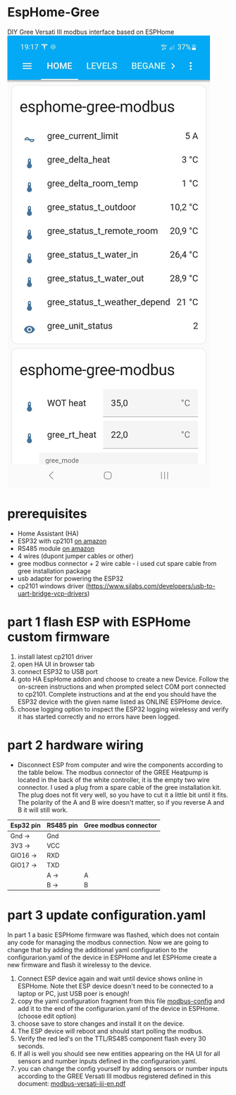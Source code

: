 # EspHome-Gree
DIY Gree Versati III modbus interface based on ESPHome
![Home Assistant UI](/gWgBYqcLsEN2S66OJ06bcFKo.jpg)

# prerequisites
- Home Assistant (HA)
- ESP32 with cp2101 [on amazon](https://www.amazon.nl/dp/B071P98VTG?ref_=cm_sw_r_mwn_dp_SBXP3Q2HR019KM7MCFVS&th=1&psc=1)
- RS485 module [on amazon](https://www.amazon.nl/dp/B07DN115BZ?ref_=cm_sw_r_mwn_dp_3SAQTGR00DE9YA1PEM5G)
- 4 wires (dupont jumper cables or other)
- gree modbus connector + 2 wire cable - i used cut spare cable from gree installation package
- usb adapter for powering the ESP32
- cp2101 windows driver (https://www.silabs.com/developers/usb-to-uart-bridge-vcp-drivers)

# part 1 flash ESP with ESPHome custom firmware
1. install latest cp2101 driver
2. open HA UI in browser tab
3. connect ESP32 to USB port
4. goto HA EspHome addon and choose to create a new Device. Follow the on-screen instructions and when prompted select COM port connected to cp2101. Complete instructions and at the end you should have the ESP32 device with the given name listed as ONLINE ESPHome device.
5. choose logging option to inspect the ESP32 logging wirelessy and verify it has started correctly and no errors have been logged.
# part 2 hardware wiring
- Disconnect ESP from computer and wire the components according to the table below.
The modbus connector of the GREE Heatpump is located in the back of the white controller, it is the empty two wire connector. I used a plug from a spare cable of the gree installation kit. The plug does not fit very well, so you have to cut it a little bit until it fits. The polarity of the A and B wire doesn't matter, so if you reverse A and B it will still work.

|Esp32 pin|RS485 pin|Gree modbus connector|
|--------|----------|---------------|
|Gnd -> |Gnd||
|3V3 -> |VCC||
|GIO16 -> |RXD||
|GIO17 -> |TXD||
||A -> |A|
||B -> |B|

# part 3 update configuration.yaml
In part 1 a basic ESPHome firmware was flashed, which does not contain any code for managing the modbus connection. Now we are going to change that by adding the additional yaml configuration to the configurarion.yaml of the device in ESPHome and let ESPHome create a new firmware and flash it wirelessy to the device.
1. Connect ESP device again and wait until device shows online in ESPHome. Note thet ESP device doesn't need to be connected to a laptop or PC, just USB poer is enough!
2. copy the yaml configuration fragment from this file [modbus-config](/versati_III_modbus_part.yaml) and add it to the end of the configurarion.yaml of the device in ESPHome.(choose edit option)
1. choose save to store changes and install it on the device.
1. The ESP device will reboot and should start polling the modbus.
2. Verify the red led's on the TTL/RS485 component flash every 30 seconds.
3. If all is well you should see new entities appearing on the HA UI for all sensors and number inputs defined in the configurarion.yaml.
4. you can change the config yourself by adding sensors or number inputs according to the GREE Versati III modbus registered defined in this document: [modbus-versati-iii-en.pdf](https://drive.google.com/file/d/1_o67xv75g68sQVmECE-3xjOdgQOLe2Cn/view?pli=1)
